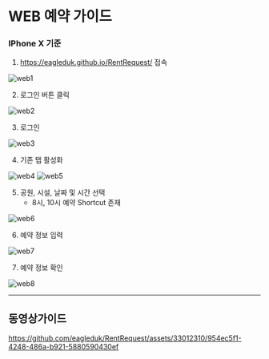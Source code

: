# WEB 예약 가이드
### IPhone X 기준 ###
1. https://eagleduk.github.io/RentRequest/ 접속

![web1](images/web1.jpg)

2. 로그인 버튼 클릭

![web2](images/web2.jpg)

3. 로그인

![web3](images/web3.jpg)

4. 기존 탭 활성화

![web4](images/web4.jpg)
![web5](images/web5.jpg)

5. 공원, 시설, 날짜 및 시간 선택
   - 8시, 10시 예약 Shortcut 존재

![web6](images/web6.jpg)

6. 예약 정보 입력

![web7](images/web7.jpg)

7. 예약 정보 확인

![web8](images/web8.jpg)

-----

## 동영상가이드

https://github.com/eagleduk/RentRequest/assets/33012310/954ec5f1-4248-486a-b921-5880590430ef

